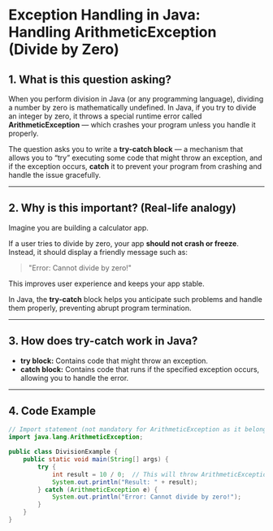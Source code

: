 # Exception Handling in Java: Handling ArithmeticException (Divide by Zero)

## 1. What is this question asking?

When you perform division in Java (or any programming language), dividing a number by zero is mathematically undefined. In Java, if you try to divide an integer by zero, it throws a special runtime error called **ArithmeticException** — which crashes your program unless you handle it properly.

The question asks you to write a **try-catch block** — a mechanism that allows you to “try” executing some code that might throw an exception, and if the exception occurs, **catch** it to prevent your program from crashing and handle the issue gracefully.

---

## 2. Why is this important? (Real-life analogy)

Imagine you are building a calculator app.

If a user tries to divide by zero, your app **should not crash or freeze**. Instead, it should display a friendly message such as:

> "Error: Cannot divide by zero!"

This improves user experience and keeps your app stable.

In Java, the **try-catch** block helps you anticipate such problems and handle them properly, preventing abrupt program termination.

---

## 3. How does try-catch work in Java?

- **try block:** Contains code that might throw an exception.
- **catch block:** Contains code that runs if the specified exception occurs, allowing you to handle the error.

---

## 4. Code Example

```java
// Import statement (not mandatory for ArithmeticException as it belongs to java.lang package)
import java.lang.ArithmeticException;

public class DivisionExample {
    public static void main(String[] args) {
        try {
            int result = 10 / 0;  // This will throw ArithmeticException
            System.out.println("Result: " + result);
        } catch (ArithmeticException e) {
            System.out.println("Error: Cannot divide by zero!");
        }
    }
}
